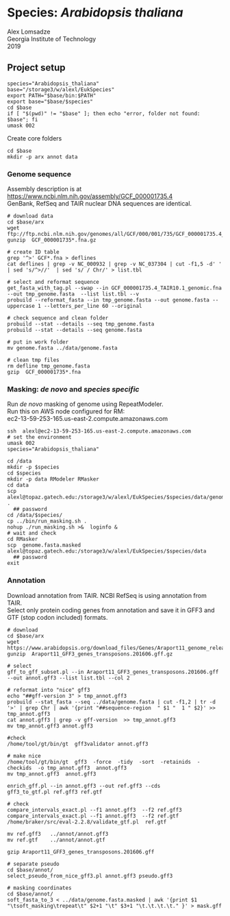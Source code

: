 # Species: _Arabidopsis thaliana_  
Alex Lomsadze  
Georgia Institute of Technology  
2019  
## Project setup  
```
species="Arabidopsis_thaliana"
base="/storage3/w/alexl/EukSpecies"
export PATH="$base/bin:$PATH"
export base="$base/$species"
cd $base
if [ "$(pwd)" != "$base" ]; then echo "error, folder not found: $base"; fi
umask 002
```
Create core folders  
```
cd $base
mkdir -p arx annot data
```
### Genome sequence  
Assembly description is at https://www.ncbi.nlm.nih.gov/assembly/GCF_000001735.4  
GenBank, RefSeq and TAIR nuclear DNA sequences are identical.  
```
# download data
cd $base/arx
wget ftp://ftp.ncbi.nlm.nih.gov/genomes/all/GCF/000/001/735/GCF_000001735.4_TAIR10.1/GCF_000001735.4_TAIR10.1_genomic.fna.gz
gunzip  GCF_000001735*.fna.gz

# create ID table
grep '^>' GCF*.fna > deflines
cat deflines | grep -v NC_000932 | grep -v NC_037304 | cut -f1,5 -d' ' | sed 's/^>//'  | sed 's/ / Chr/' > list.tbl

# select and reformat sequence
get_fasta_with_tag.pl --swap --in GCF_000001735.4_TAIR10.1_genomic.fna  --out tmp_genome.fasta  --list list.tbl --v
probuild --reformat_fasta --in tmp_genome.fasta --out genome.fasta --uppercase 1 --letters_per_line 60 --original

# check sequence and clean folder
probuild --stat --details --seq tmp_genome.fasta
probuild --stat --details --seq genome.fasta

# put in work folder
mv genome.fasta ../data/genome.fasta

# clean tmp files
rm defline tmp_genome.fasta
gzip  GCF_000001735*.fna
```
### Masking: _de novo_ and _species specific_
Run _de novo_ masking of genome using RepeatModeler.  
Run this on AWS node configured for RM:  
    ec2-13-59-253-165.us-east-2.compute.amazonaws.com  
```
ssh  alexl@ec2-13-59-253-165.us-east-2.compute.amazonaws.com
# set the environment
umask 002
species="Arabidopsis_thaliana"

cd /data
mkdir -p $species
cd $species
mkdir -p data RModeler RMasker
cd data
scp alexl@topaz.gatech.edu:/storage3/w/alexl/EukSpecies/$species/data/genome.fasta  .
  ## password
cd /data/$species/
cp ../bin/run_masking.sh .
nohup ./run_masking.sh >&  loginfo &
# wait and check
cd RMasker
scp  genome.fasta.masked  alexl@topaz.gatech.edu:/storage3/w/alexl/EukSpecies/$species/data
  ## password
exit
```
### Annotation  
Download annotation from TAIR. NCBI RefSeq is using annotation from TAIR.  
Select only protein coding genes from annotation and save it in GFF3 and GTF (stop codon included) formats.  
```
# download
cd $base/arx
wget https://www.arabidopsis.org/download_files/Genes/Araport11_genome_release/Araport11_GFF3_genes_transposons.201606.gff.gz
gunzip  Araport11_GFF3_genes_transposons.201606.gff.gz

# select 
gff_to_gff_subset.pl --in Araport11_GFF3_genes_transposons.201606.gff --out annot.gff3 --list list.tbl --col 2

# reformat into "nice" gff3
echo "##gff-version 3" > tmp_annot.gff3
probuild --stat_fasta --seq ../data/genome.fasta | cut -f1,2 | tr -d '>' | grep Chr | awk '{print "##sequence-region  " $1 "  1 " $2}' >> tmp_annot.gff3
cat annot.gff3 | grep -v gff-version  >> tmp_annot.gff3
mv tmp_annot.gff3 annot.gff3

#check
/home/tool/gt/bin/gt  gff3validator annot.gff3

# make nice
/home/tool/gt/bin/gt  gff3  -force  -tidy  -sort  -retainids  -checkids  -o tmp_annot.gff3  annot.gff3
mv tmp_annot.gff3  annot.gff3

enrich_gff.pl --in annot.gff3 --out ref.gff3 --cds 
gff3_to_gtf.pl ref.gff3 ref.gtf

# check
compare_intervals_exact.pl --f1 annot.gff3  --f2 ref.gff3
compare_intervals_exact.pl --f1 annot.gff3  --f2 ref.gtf
/home/braker/src/eval-2.2.8/validate_gtf.pl  ref.gtf

mv ref.gff3   ../annot/annot.gff3
mv ref.gtf    ../annot/annot.gtf

gzip Araport11_GFF3_genes_transposons.201606.gff

# separate pseudo
cd $base/annot/
select_pseudo_from_nice_gff3.pl annot.gff3 pseudo.gff3

# masking coordinates
cd $base/annot/
soft_fasta_to_3 < ../data/genome.fasta.masked | awk '{print $1 "\tsoft_masking\trepeat\t" $2+1 "\t" $3+1 "\t.\t.\t.\t." }' > mask.gff
```


